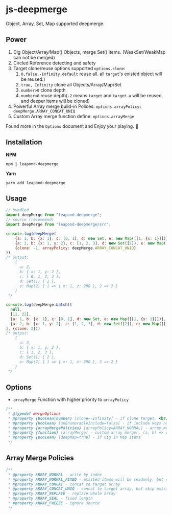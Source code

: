 # js-deepmerge

Object, Array, Set, Map supported deepmerge.

## Power

1. Dig Object/Array/Map() Objects, merge Set() items. (WeakSet/WeakMap can not be merged)
1. Circled Reference detecting and safety
1. Target clone/reuse options supported `options.clone`:
    1. `0,false,-Infinity,default` reuse all. all `target`'s existed object will be reused.)
    1. `true, Infinity` clone all Objects/Array/Map/Set
    1. `number>0` clone depth
    1. `number<0` reuse depth(`-2` means `target` and `target.a` will be reused, and deeper items will be cloned)
1. Powerful Array merge build-in Polices: `options.arrayPolicy: deepMerge.ARRAY_CONCAT_UNIQ`
1. Custom Array merge function define: `options.arrayMerge`

Found more in the `Options` document and Enjoy your playing. 🏓

## Installation

**NPM**

```shell
npm i leapond-deepmerge
```

**Yarn**

```shell
yarn add leapond-deepmerge
```

## Usage

```javascript
// bundled
import deepMerge from "leapond-deepmerge";
// source (recommend)
import deepMerge from "leapond-deepmerge/src";

console.log(deepMerge(
    {a: 1, b: {x: 1}, c: [0, 1], d: new Set, e: new Map([[1, {x: 1}]])},
    {a: 2, b: {x: 1, y: 2}, c: [1, 2, 3], d: new Set([2]), e: new Map([[1, {z: 200}], [2, 2]])},
    {clone: -1, arrayPolicy: deepMerge.ARRAY_CONCAT_UNIQ}
))
/* output: 
    {
      a: 2,
      b: { x: 1, y: 2 },
      c: [ 0, 1, 2, 3 ],
      d: Set(1) { 2 },
      e: Map(2) { 1 => { x: 1, z: 200 }, 2 => 2 }
    }
 */

console.log(deepMerge.batch([
  null,
  [11, 22],
  {a: 1, b: {x: 1}, c: [0, 1], d: new Set, e: new Map([[1, {x: 1}]])},
  {a: 2, b: {x: 1, y: 2}, c: [1, 2, 3], d: new Set([2]), e: new Map([[1, {z: 200}], [2, 2]])}
], {clone: 2}))
/* output:
    {
      a: 2,
      b: { x: 1, y: 2 },
      c: [ 1, 2, 3 ],
      d: Set(1) { 2 },
      e: Map(2) { 1 => { x: 1, z: 200 }, 2 => 2 }
    }
 */
```

## Options

* `arrayMerge` Function with higher priority to `arrayPolicy`

```javascript
/**
 * @typedef mergeOptions
 * @property {boolean|number} [clone=-Infinity] - if clone target. <br/>> true for all, false for none, <br/>> number<0 for reuse depth, number>0 for clone depth
 * @property {boolean} [unEnumerableInclude=false] - if include keys not enumerable(and Symbol keys)
 * @property {arrayMergePolicies} [arrayPolicy=ARRAY_NORMAL] - array merge policy of build-in
 * @property {function} [arrayMerge] - custom array merger, (a, b) => result
 * @property {boolean} [deepMap=true] - if dig in Map items
 */
```

## Array Merge Policies

```javascript
/**
 * @property ARRAY_NORMAL - write by index
 * @property ARRAY_NORMAL_FIXED - existed items will be readonly, but can attach new items
 * @property ARRAY_CONCAT - concat to target array
 * @property ARRAY_CONCAT_UNIQ - concat to target array, but skip existed item
 * @property ARRAY_REPLACE - replace whole array
 * @property ARRAY_SEAL - fixed length
 * @property ARRAY_FREEZE - ignore source
 */
```